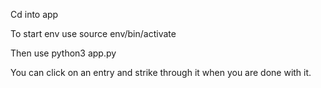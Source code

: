 Cd into app

To start env use source env/bin/activate

Then use python3 app.py



You can click on an entry and strike through it when you are done with it.